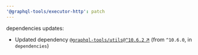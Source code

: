 ```yaml
---
'@graphql-tools/executor-http': patch
---
```


dependencies updates: 

- Updated dependency [`@graphql-tools/utils@^10.6.2` ↗︎](https://www.npmjs.com/package/@graphql-tools/utils/v/10.6.2) (from `^10.6.0`, in `dependencies`)
